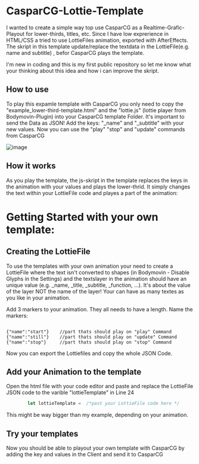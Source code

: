 # CasparCG-Lottie-Template
I wanted to create a simple way top use CasparCG as a Realtime-Grafic-Playout for lower-thirds, titles, etc. Since I have low exprerience in HTML/CSS a tried to use LottieFiles animation, exported with AfterEffects. The skript in this template update/replace the textdata in the LottieFile(e.g. name and subtitle) , befor CasparCG plays the template.

I'm new in coding and this is my first public repository so let me know what your thinking about this idea and how i can improve the skript. 


## How to use
To play this expamle template with CasparCG you only need to copy the "example_lower-third-template.html" and the "lottie.js" (lottie player from Bodymovin-Plugin) into your CasparCG template Folder. It's important to send the Data as JSON! 
Add the keys: "_name" and "_subtitle" with your new values. Now you can use the "play" "stop" and "update" commands from CasparCG


![image](https://user-images.githubusercontent.com/87117653/205102045-e0954b19-9e22-42ae-9f35-8b5b6624d511.png)


## How it works
As you play the template, the js-skript in the template replaces the keys in the animation with your values and plays the lower-thrid. It simply changes the text within your LottieFile code and playes a part of the animation: 




# Getting Started with your own template:

## Creating the LottieFile 
To use the templates with your own animation your need to create a LottieFile where the text isn't converted to shapes (in Bodymovin - Disable Glyphs in the Settings) and the textslayer in the animation should have an unique value (e.g. _name, _title, _subtitle, _function, ...). 
It's about the value of the layer NOT the name of the layer!
Your can have as many textes as you like in your animation. 

Add 3 markers to your animation. They all needs to have a  length. 
Name the markers: 
```

{"name":"start"}    //part thats should play on "play" Command
{"name":"still"}    //part thats should play on "update" Command
{"name":"stop"}     //part thats should play on "stop" Command

```

Now you can export the Lottiefiles and copy the whole JSON Code.


## Add your Animation to the template
Open the html file with your code editor and paste and replace the LottieFile JSON code to the varible "lottieTemplate" in Line 24

```javascript
        let lottieTemplate =  /*past your LottieFile code here */
```

This might be way bigger than my example, depending on your animation.



## Try your templates
Now you should be able to playout your own template with CasparCG by adding the key and values in the Client and send it to CasparCG



